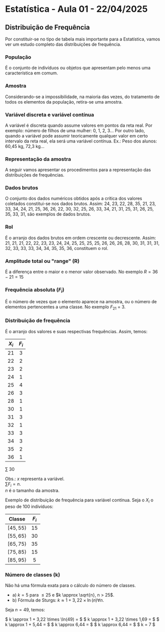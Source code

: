 # Estatística - Aula 01 - 22/04/2025

## Distribuição de Frequência

Por constituir-se no tipo de tabela mais importante para a Estatística, vamos ver um estudo completo das distribuições de frequência.

### População

É o conjunto de indivíduos ou objetos que apresentam pelo menos uma característica em comum.

### Amostra

Considerando-se a impossibilidade, na maioria das vezes, do tratamento de todos os elementos da população, retira-se uma amostra.

### Variável discreta e variável contínua

A variável é discreta quando assume valores em pontos da reta real. Por exemplo: número de filhos de uma mulher: 0, 1, 2, 3…
Por outro lado, quando a variável pode assumir teoricamente qualquer valor em certo intervalo da reta real, ela será uma variável contínua. Ex.: Peso dos alunos: 60,45 kg, 72,3 kg...

### Representação da amostra

A seguir vamos apresentar os procedimentos para a representação das distribuições de frequências.

### Dados brutos

O conjunto dos dados numéricos obtidos após a crítica dos valores coletados constitui-se nos dados brutos. Assim: 24, 23, 22, 28, 35, 21, 23, 33, 34, 24, 21, 25, 36, 26, 22, 30, 32, 25, 26, 33, 34, 21, 31, 25, 31, 26, 25, 35, 33, 31, são exemplos de dados brutos.

### Rol

É o arranjo dos dados brutos em ordem crescente ou decrescente. Assim: 21, 21, 21, 22, 22, 23, 23, 24, 24, 25, 25, 25, 25, 26, 26, 26, 28, 30, 31, 31, 31, 32, 33, 33, 33, 34, 34, 35, 35, 36, constituem o rol.

### Amplitude total ou "range" (R)

É a diferença entre o maior e o menor valor observado. No exemplo $R = 36 - 21 = 15$

### Frequência absoluta ($F_i$)

É o número de vezes que o elemento aparece na amostra, ou o número de elementos pertencentes a uma classe. No exemplo $F_21$ = 3.

### Distribuição de frequência

É o arranjo dos valores e suas respectivas frequências. Assim, temos:


| $X_i$ | $F_i$  |
|:----: | :---:| 
| 21    |   3  | 
| 22    |   2  | 
| 23    |   2  | 
| 24    |   1  |
| 25    |   4  |
| 26    |   3  |
| 28    |   1  |
| 30    |   1  |
| 31    |   3  |
| 32    |   1  |
| 33    |   3  |
| 34    |   3  |
| 35    |   2  |
| 36    |   1  |

$\sum$ 30

Obs.: $x$ representa a variável.  
$\sum F_i = n$.  
$n$ é o tamanho da amostra.    

Exemplo de distribuição de frequência para variável contínua. Seja o $X_i$ o peso de 100 indivíduos:

| Classe     | $F_i$  |
|:----:      | :---:  | 
| $[45, 55)$ |   15   | 
| $[55, 65)$ |   30   |
| $[65, 75)$ |   35   |
| $[75, 85)$ |   15   |
| $[85, 95)$ |   5    |

### Número de classes (k)

Não há uma fórmula exata para o cálculo do número de classes.

- a) $k = 5$ para $\leq 25$ e $k \approx \sqrt{n}, n > 25$.
- b) Fórmula de Sturgs: $k \approx 1 + 3,22 \times \ln(n) \forall n$.

Seja $n = 49$, temos:

$ k \approx 1 + 3,22 \times \ln(49) = $
$ k \approx 1 + 3,22 \times 1,69 = $
$ k \approx 1 + 5,44 = $
$ k \approx 6,44 = $
$ k \approx 6,44 = $
$ k = 7 $